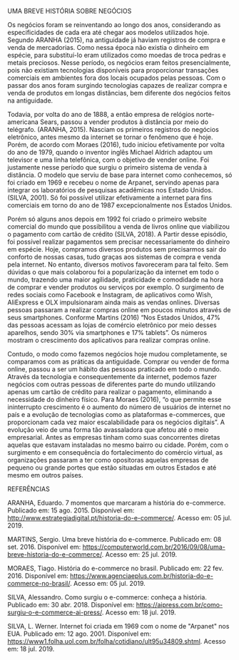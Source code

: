 UMA BREVE HISTÓRIA SOBRE NEGÓCIOS

Os negócios foram se reinventando ao longo dos anos, considerando as especificidades de cada era até chegar aos modelos utilizados hoje. Segundo ARANHA (2015), na antiguidade já haviam registros de compra e venda de mercadorias. Como nessa época não existia o dinheiro em espécie, para substituí-lo eram utilizados como moedas de troca pedras e metais preciosos. Nesse período, os negócios eram feitos presencialmente, pois não existiam tecnologias disponíveis para proporcionar transações comerciais em ambientes fora dos locais ocupados pelas pessoas. Com o passar dos anos foram surgindo tecnologias capazes de realizar compra e venda de produtos em longas distâncias, bem diferente dos negócios feitos na antiguidade.

Todavia, por volta do ano de 1888, a então empresa de relógios norte-americana Sears, passou a vender produtos à distância por meio do telégrafo. (ARANHA, 2015). Nasciam os primeiros registros do negócios eletrônico, antes mesmo da internet se tornar o fenômeno que é hoje. Porém, de acordo com Moraes (2016), tudo iniciou efetivamente por volta do ano de 1979, quando o inventor inglês Michael Aldrich adaptou um televisor e uma linha telefônica, com o objetivo de vender online. Foi justamente nesse período que surgiu o primeiro sistema de venda à distância. O modelo que serviu de base para internet como conhecemos, só foi criado em 1969 e recebeu o nome de Arpanet, servindo apenas para integrar os laboratórios de pesquisas acadêmicas nos Estado Unidos. (SILVA, 2001). Só foi possível utilizar efetivamente a internet para fins comerciais em torno do ano de 1987 excepcionalmente nos Estados Unidos.

Porém só alguns anos depois em 1992 foi criado o primeiro website comercial do mundo que possibilitou a venda de livros online que viabilizou o pagamento com cartão de crédito (SILVA, 2018). A Partir desse episódio, foi possível realizar pagamentos sem precisar necessariamente do dinheiro em espécie. Hoje, compramos diversos produtos sem precisarmos sair do conforto de nossas casas, tudo graças aos sistemas de compra e venda pela internet. No entanto, diversos motivos favoreceram para tal feito. Sem dúvidas o que mais colaborou foi a popularização da internet em todo o mundo, trazendo uma maior agilidade, praticidade e comodidade na hora de comprar e vender produtos ou serviços por exemplo. O surgimento de redes sociais como Facebook e Instagram, de aplicativos como Wish, AliExpress e OLX impulsionaram ainda mais as vendas onlines. Diversas pessoas passaram a realizar compras online em poucos minutos através de seus smartphones. Conforme Martins (2016) “Nos Estados Unidos, 47% das pessoas acessam as lojas de comércio eletrônico por meio desses aparelhos, sendo 30% via smartphones e 17% tablets”. Os números mostram o crescimento dos aplicativos para realizar compras online.

Contudo, o modo como fazemos negócios hoje mudou completamente, se comparamos com as práticas da antiguidade. Comprar ou vender de forma online, passou a ser um hábito das pessoas praticado em todo o mundo. Através da tecnologia e consequentemente da internet, podemos fazer negócios com outras pessoas de diferentes parte do mundo utilizando apenas um cartão de crédito para realizar o pagamento, eliminando a necessidade do dinheiro físico. Para Moraes (2016), “o que permite esse ininterrupto crescimento é o aumento do número de usuários de internet no país e a evolução de tecnologias como as plataformas e-commerces, que proporcionam cada vez maior escalabilidade para os negócios digitais”. A evolução veio de uma forma tão avassaladora que afetou até o meio empresarial. Antes as empresas tinham como suas concorrentes diretas aquelas que estavam instaladas no mesmo bairro ou cidade. Porém, com o surgimento e em consequência do fortalecimento do comércio virtual, as organizações passaram a ter como opositoras aquelas empresas de pequeno ou grande portes que estão situadas em outros Estados e até mesmo em outros países.


REFERÊNCIAS

ARANHA, Eduardo. 7 momentos que marcaram a história do e-commerce. Publicado em: 15 ago. 2015. Disponível em: <http://www.estrategiadigital.pt/historia-do-e-commerce/>. Acesso em: 05 jul. 2019.

MARTINS, Sergio. Uma breve história do e-commerce. Publicado em: 08 set. 2016. Disponível em: <https://computerworld.com.br/2016/09/08/uma-breve-historia-do-e-commerce/>. Acesso em: 25 jul. 2019.

MORAES, Tiago. História do e-commerce no brasil. Publicado em: 22 fev. 2016. Disponível em: <https://www.agenciaeplus.com.br/historia-do-e-commerce-no-brasil/>. Acesso em: 05 jul. 2019.

SILVA, Alessandro. Como surgiu o e-commerce: conheça a história. Publicado em: 30 abr. 2018. Disponível em: <https://aipress.com.br/como-surgiu-o-e-commerce-ai-press/>. Acesso em: 18 jul. 2019.

SILVA, L. Werner. Internet foi criada em 1969 com o nome de "Arpanet" nos EUA. Publicado em: 12 ago. 2001. Disponível em: <https://www1.folha.uol.com.br/folha/cotidiano/ult95u34809.shtml>. Acesso em: 18 jul. 2019.
